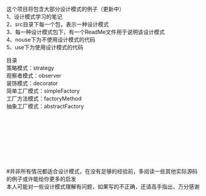 这个项目将包含大部分设计模式的例子（更新中）<br>
1、设计模式学习的笔记<br>
2、src目录下每一个包，表示一种设计模式<br>
3、每一种设计模式包下，有一个ReadMe文件用于说明该设计模式<br>
4、nouse下为不使用设计模式的代码<br>
5、use下为使用设计模式的代码<br>


目录<br>
策略模式：strategy<br>
观察者模式：observer<br>
装饰模式：decorator<br>
简单工厂模式：simpleFactory<br>
工厂方法模式：factoryMethod<br>
抽象工厂模式：abstractFactory<br>
<br><br><br><br><br><br><br><br>












#并非所有情况都适合设计模式，在没有足够的经验前，多阅读一些其他实际源码的例子或许能给你更多的启发<br>
本人可能对一些设计模式理解有问题，如果写的不正确，还请高手指出，万分感谢
